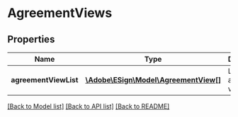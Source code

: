 # AgreementViews

## Properties
Name | Type | Description | Notes
------------ | ------------- | ------------- | -------------
**agreementViewList** | [**\Adobe\ESign\Model\AgreementView[]**](AgreementView.md) | List of agreement views | [optional] 

[[Back to Model list]](../README.md#documentation-for-models) [[Back to API list]](../README.md#documentation-for-api-endpoints) [[Back to README]](../README.md)


